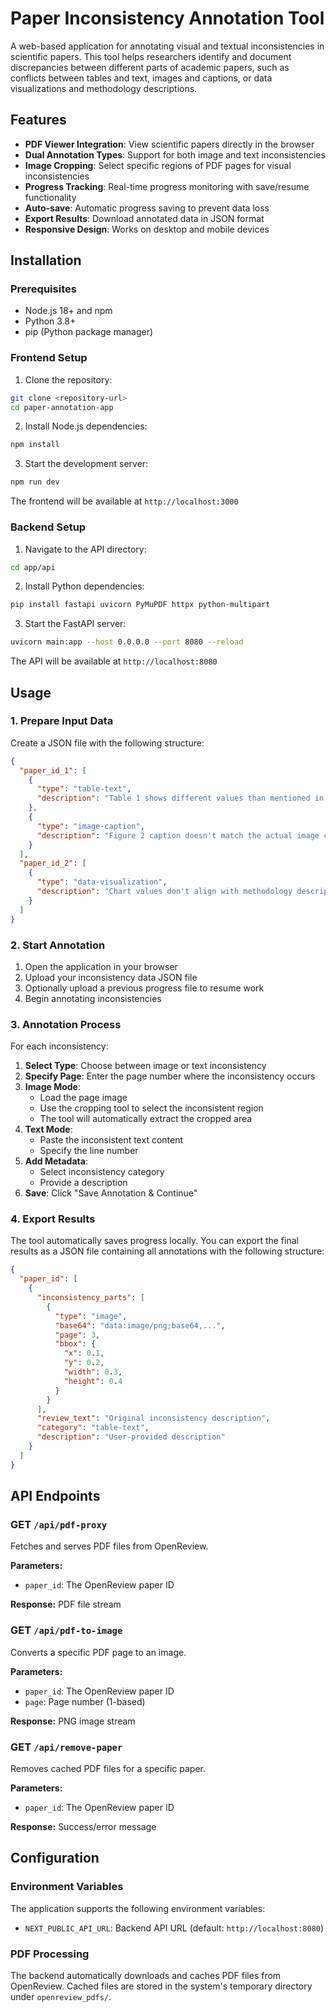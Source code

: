 # Paper Inconsistency Annotation Tool

A web-based application for annotating visual and textual inconsistencies in scientific papers. This tool helps researchers identify and document discrepancies between different parts of academic papers, such as conflicts between tables and text, images and captions, or data visualizations and methodology descriptions.

## Features

- **PDF Viewer Integration**: View scientific papers directly in the browser
- **Dual Annotation Types**: Support for both image and text inconsistencies
- **Image Cropping**: Select specific regions of PDF pages for visual inconsistencies
- **Progress Tracking**: Real-time progress monitoring with save/resume functionality
- **Auto-save**: Automatic progress saving to prevent data loss
- **Export Results**: Download annotated data in JSON format
- **Responsive Design**: Works on desktop and mobile devices

## Installation

### Prerequisites
- Node.js 18+ and npm
- Python 3.8+
- pip (Python package manager)

### Frontend Setup

1. Clone the repository:
```bash
git clone <repository-url>
cd paper-annotation-app
```

2. Install Node.js dependencies:
```bash
npm install
```

3. Start the development server:
```bash
npm run dev
```

The frontend will be available at `http://localhost:3000`

### Backend Setup

1. Navigate to the API directory:
```bash
cd app/api
```

2. Install Python dependencies:
```bash
pip install fastapi uvicorn PyMuPDF httpx python-multipart
```

3. Start the FastAPI server:
```bash
uvicorn main:app --host 0.0.0.0 --port 8080 --reload
```

The API will be available at `http://localhost:8080`

## Usage

### 1. Prepare Input Data

Create a JSON file with the following structure:

```json
{
  "paper_id_1": [
    {
      "type": "table-text",
      "description": "Table 1 shows different values than mentioned in the text"
    },
    {
      "type": "image-caption",
      "description": "Figure 2 caption doesn't match the actual image content"
    }
  ],
  "paper_id_2": [
    {
      "type": "data-visualization",
      "description": "Chart values don't align with methodology description"
    }
  ]
}
```

### 2. Start Annotation

1. Open the application in your browser
2. Upload your inconsistency data JSON file
3. Optionally upload a previous progress file to resume work
4. Begin annotating inconsistencies

### 3. Annotation Process

For each inconsistency:

1. **Select Type**: Choose between image or text inconsistency
2. **Specify Page**: Enter the page number where the inconsistency occurs
3. **Image Mode**: 
   - Load the page image
   - Use the cropping tool to select the inconsistent region
   - The tool will automatically extract the cropped area
4. **Text Mode**:
   - Paste the inconsistent text content
   - Specify the line number
5. **Add Metadata**:
   - Select inconsistency category
   - Provide a description
6. **Save**: Click "Save Annotation & Continue"

### 4. Export Results

The tool automatically saves progress locally. You can export the final results as a JSON file containing all annotations with the following structure:

```json
{
  "paper_id": [
    {
      "inconsistency_parts": [
        {
          "type": "image",
          "base64": "data:image/png;base64,...",
          "page": 3,
          "bbox": {
            "x": 0.1,
            "y": 0.2,
            "width": 0.3,
            "height": 0.4
          }
        }
      ],
      "review_text": "Original inconsistency description",
      "category": "table-text",
      "description": "User-provided description"
    }
  ]
}
```

## API Endpoints

### GET `/api/pdf-proxy`
Fetches and serves PDF files from OpenReview.

**Parameters:**
- `paper_id`: The OpenReview paper ID

**Response:** PDF file stream

### GET `/api/pdf-to-image`
Converts a specific PDF page to an image.

**Parameters:**
- `paper_id`: The OpenReview paper ID
- `page`: Page number (1-based)

**Response:** PNG image stream

### GET `/api/remove-paper`
Removes cached PDF files for a specific paper.

**Parameters:**
- `paper_id`: The OpenReview paper ID

**Response:** Success/error message

## Configuration

### Environment Variables

The application supports the following environment variables:

- `NEXT_PUBLIC_API_URL`: Backend API URL (default: `http://localhost:8080`)

### PDF Processing

The backend automatically downloads and caches PDF files from OpenReview. Cached files are stored in the system's temporary directory under `openreview_pdfs/`.


